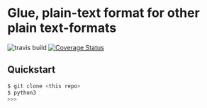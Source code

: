 # Glue, plain-text format for other plain text-formats

![travis build](https://travis-ci.org/vshesh/glue.svg?branch=master)
[![Coverage Status](https://coveralls.io/repos/github/vshesh/glue/badge.svg?branch=master)](https://coveralls.io/github/vshesh/glue?branch=master)

## Quickstart

```bash
$ git clone <this repo>
$ python3
>>>
```

##
